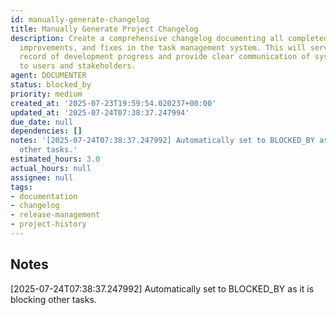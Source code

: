 ```yaml
---
id: manually-generate-changelog
title: Manually Generate Project Changelog
description: Create a comprehensive changelog documenting all completed features,
  improvements, and fixes in the task management system. This will serve as a historical
  record of development progress and provide clear communication of system evolution
  to users and stakeholders.
agent: DOCUMENTER
status: blocked_by
priority: medium
created_at: '2025-07-23T19:59:54.020237+00:00'
updated_at: '2025-07-24T07:38:37.247994'
due_date: null
dependencies: []
notes: '[2025-07-24T07:38:37.247992] Automatically set to BLOCKED_BY as it is blocking
  other tasks.'
estimated_hours: 3.0
actual_hours: null
assignee: null
tags:
- documentation
- changelog
- release-management
- project-history
---
```


## Notes

[2025-07-24T07:38:37.247992] Automatically set to BLOCKED_BY as it is blocking other tasks.

